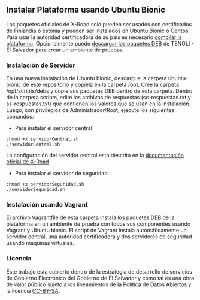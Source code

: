 
## Instalar Plataforma usando Ubuntu Bionic

Los paquetes oficiales de X-Road solo pueden ser usados con certificados de Finlandia o estonia y pueden ser instalados en Ubuntu Bionic o Centos. Para usar la autoridad certificadora de su país es necesario [compilar la plataforma](https://github.com/egobsv/Tenoli-LAT/tree/master/compilar). Opcionalmente puede  [descargar los paquetes DEB](http://tenoli.gobiernoelectronico.gob.sv/debs/) de TENOLI - El Salvador para crear un ambiente de pruebas. 


### Instalación de Servidor
En una nueva instalación de Ubuntu bionic, descargue la carpeta ubuntu-bionic de este repositorio y cópiela en la carpeta /opt. Cree la carpeta /opt/scripts/debs y copie sus paquetes DEB dentro de esta carpeta. Dentro de la carpeta scripts, edite los archivos de respuestas (sc-respuestas.txt y ss-respuestas.txt) que contienen los valores que se usan en la instalación.  Luego, con privilegios de Administrador/Root, ejecute los siguientes comandos:

- Para instalar el servidor central
```
chmod +x servidorCentral.sh
./servidorCentral.sh
```
La configuración del servidor central esta descrita en la [documentación oficial de X-Road](https://github.com/nordic-institute/X-Road/blob/6.22.0/doc/Manuals/ig-cs_x-road_6_central_server_installation_guide.md#33-configuring-the-central-server-and-the-management-services-security-server) 

- Para instalar el servidor de seguridad
```
chmod +x servidorSeguridad.sh
./servidorSeguridad.sh
```

### Instalación usando Vagrant

El archivo Vagrantfile de esta carpeta instala los paquetes DEB de la plataforma en un ambiente de prueba con todos sus componentes usando Vagrant y Ubuntu bionic. El script de Vagrant instala automáticamente un servidor central, una autoridad certificadora y dos servidores de seguridad usando maquinas virtuales.

### Licencia

Este trabajo esta cubierto dentro de la estrategia de desarrollo de servicios de Gobierno Electrónico del Gobierno de El Salvador y como tal es una obra de valor público sujeto a los lineamientos de la Política de Datos Abiertos y la licencia [CC-BY-SA](https://creativecommons.org/licenses/by-sa/3.0/deed.es).  
